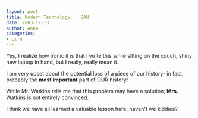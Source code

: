 ```yaml
---
layout: post
title: Modern Technology... BAH!
date: 2003-12-13
author: Anna
categories:
- Life
---
```


Yes, I realize how ironic it is that I write this while sitting on the couch, shiny new laptop in hand, but I really, really mean it.

I am very upset about the potential loss of a piece of our history- in fact, probably the **most important** part of OUR history!

While Mr. Watkins tells me that this problem may have a solution; **Mrs.** Watkins is not entirely convinced.

I think we have all learned a valuable lesson here, haven't we kiddies?